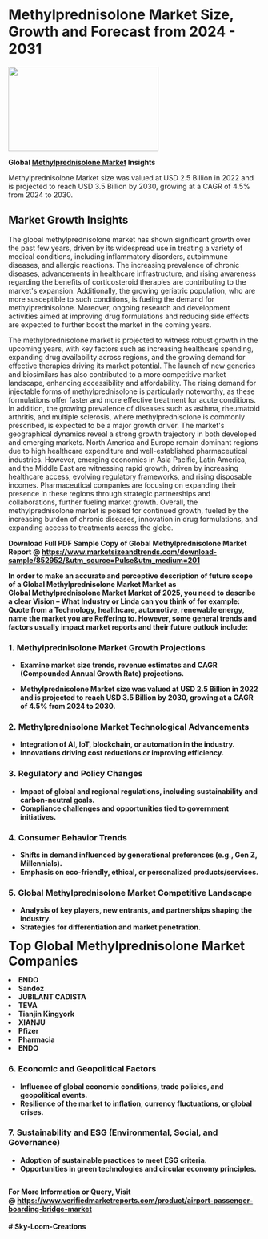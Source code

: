 <H1>Methylprednisolone Market Size, Growth and Forecast from 2024 - 2031</H1><img class="aligncenter size-medium wp-image-584254" src="https://thirdeyenews.in/wp-content/uploads/2024/09/Global-Market-Research-300x168.jpeg" alt="" width="300" height="168" /><p><strong>Global&nbsp;<a href="https://www.marketsizeandtrends.com/download-sample/852952/&amp;utm_source=Pulse&amp;utm_medium=201">Methylprednisolone Market</a> Insights</strong></p><p>Methylprednisolone Market size was valued at USD 2.5 Billion in 2022 and is projected to reach USD 3.5 Billion by 2030, growing at a CAGR of 4.5% from 2024 to 2030.</p><p><h2>Market Growth Insights</h2> <p>The global methylprednisolone market has shown significant growth over the past few years, driven by its widespread use in treating a variety of medical conditions, including inflammatory disorders, autoimmune diseases, and allergic reactions. The increasing prevalence of chronic diseases, advancements in healthcare infrastructure, and rising awareness regarding the benefits of corticosteroid therapies are contributing to the market's expansion. Additionally, the growing geriatric population, who are more susceptible to such conditions, is fueling the demand for methylprednisolone. Moreover, ongoing research and development activities aimed at improving drug formulations and reducing side effects are expected to further boost the market in the coming years.</p> <p><strong></strong></p> <p>The methylprednisolone market is projected to witness robust growth in the upcoming years, with key factors such as increasing healthcare spending, expanding drug availability across regions, and the growing demand for effective therapies driving its market potential. The launch of new generics and biosimilars has also contributed to a more competitive market landscape, enhancing accessibility and affordability. The rising demand for injectable forms of methylprednisolone is particularly noteworthy, as these formulations offer faster and more effective treatment for acute conditions. In addition, the growing prevalence of diseases such as asthma, rheumatoid arthritis, and multiple sclerosis, where methylprednisolone is commonly prescribed, is expected to be a major growth driver. The market's geographical dynamics reveal a strong growth trajectory in both developed and emerging markets. North America and Europe remain dominant regions due to high healthcare expenditure and well-established pharmaceutical industries. However, emerging economies in Asia Pacific, Latin America, and the Middle East are witnessing rapid growth, driven by increasing healthcare access, evolving regulatory frameworks, and rising disposable incomes. Pharmaceutical companies are focusing on expanding their presence in these regions through strategic partnerships and collaborations, further fueling market growth. Overall, the methylprednisolone market is poised for continued growth, fueled by the increasing burden of chronic diseases, innovation in drug formulations, and expanding access to treatments across the globe.</p> <p><strong></p><p><span class=""><strong>Download Full PDF Sample Copy of Global Methylprednisolone Market Report</strong> @ <a href="https://www.marketsizeandtrends.com/download-sample/852952/&amp;utm_source=Pulse&amp;utm_medium=201" target="_blank">https://www.marketsizeandtrends.com/download-sample/852952/&amp;utm_source=Pulse&amp;utm_medium=201</a></span></p><p>In order to make an accurate and perceptive description of future scope of a Global&nbsp;Methylprednisolone Market Market as Global&nbsp;Methylprednisolone Market Market of 2025, you need to describe a clear Vision &ndash; What Industry or Linda can you think of for example: Quote from a Technology, healthcare, automotive, renewable energy, name the market you are Reffering to. However, some general trends and factors usually impact market reports and their future outlook include:</p><h3>1.&nbsp;<strong>Methylprednisolone Market Growth Projections</strong></h3><ul><li>Examine market size trends, revenue estimates and CAGR (Compounded Annual Growth Rate) projections.</li><li><p>Methylprednisolone Market size was valued at USD 2.5 Billion in 2022 and is projected to reach USD 3.5 Billion by 2030, growing at a CAGR of 4.5% from 2024 to 2030.</p></li></ul><h3>2.&nbsp;<strong>Methylprednisolone Market Technological Advancements</strong></h3><ul><li>Integration of AI, IoT, blockchain, or automation in the industry.</li><li>Innovations driving cost reductions or improving efficiency.</li></ul><h3>3.&nbsp;<strong>Regulatory and Policy Changes</strong></h3><ul><li>Impact of global and regional regulations, including sustainability and carbon-neutral goals.</li><li>Compliance challenges and opportunities tied to government initiatives.</li></ul><h3>4.&nbsp;<strong>Consumer Behavior Trends</strong></h3><ul><li>Shifts in demand influenced by generational preferences (e.g., Gen Z, Millennials).</li><li>Emphasis on eco-friendly, ethical, or personalized products/services.</li></ul><h3>5.&nbsp;<strong>Global Methylprednisolone Market Competitive Landscape</strong></h3><ul><li>Analysis of key players, new entrants, and partnerships shaping the industry.</li><li>Strategies for differentiation and market penetration.</li></ul><p data-pm-slice="1 1 []"><span style="color: inherit; font-family: inherit; font-size: 25px;">Top Global Methylprednisolone Market Companies</span></p><div class="" data-test-id=""><p><li>ENDO</li><li> Sandoz</li><li> JUBILANT CADISTA</li><li> TEVA</li><li> Tianjin Kingyork</li><li> XIANJU</li><li> Pfizer</li><li> Pharmacia</li><li> ENDO</li></p></div><h3>6.&nbsp;<strong>Economic and Geopolitical Factors</strong></h3><ul><li>Influence of global economic conditions, trade policies, and geopolitical events.</li><li>Resilience of the market to inflation, currency fluctuations, or global crises.</li></ul><h3>7.&nbsp;<strong>Sustainability and ESG (Environmental, Social, and Governance)</strong></h3><ul><li>Adoption of sustainable practices to meet ESG criteria.</li><li>Opportunities in green technologies and circular economy principles.</li></ul><h2><strong style="font-size: 14px;">For More Information or Query, Visit @&nbsp;</strong><a style="background-color: #ffffff; font-size: 14px;" href="https://www.marketsizeandtrends.com/report/methylprednisolone-market/" target="_blank">https://www.verifiedmarketreports.com/product/airport-passenger-boarding-bridge-market</a></h2># Sky-Loom-Creations
